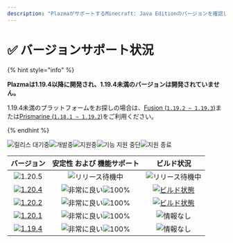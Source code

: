 ```yaml
---
description: "PlazmaがサポートするMinecraft: Java Editionのバージョンを確認してください。"
---
```


# ✅ バージョンサポート状況

{% hint style="info" %}

**Plazmaは1.19.4以降に開発され、1.19.4未満のバージョンは開発されていません。**

1.19.4未満のプラットフォームをお探しの場合は、[Fusion (`1.19.2 ~ 1.19.3`)](https://github.com/RuinedTechnologyUnify/Fusion)または[Prismarine (`1.18.1 ~ 1.19.2`)](https://github.com/PrismarineTeam/Prismarine)をご利用ください。

{% endhint %}

[wtr]: https://badge.plazmamc.org/0/릴리스%20대기중
[ukn]: https://badge.plazmamc.org/0/情報なし
[vgd]: https://badge.plazmamc.org/1/非常に良い
[100]: https://badge.plazmamc.org/percent/100

![릴리스 대기중][wtr]![개발중](https://badge.plazmamc.org/1/개발중)![지원중](https://badge.plazmamc.org/2/지원중)![기능 지원 중단](https://badge.plazmamc.org/6/기능%20지원%20중단)![지원 종료](https://badge.plazmamc.org/4/지원%20종료)

|                                       バージョン                                       |    安定性    および    機能サポート   |                                              ビルド状況                                             |
| :-------------------------------------------------------------------------------: | :-----------------------: | :--------------------------------------------------------------------------------------------: |
|                   ![1.20.5](https://badge.plazmamc.org/0/1.20.5)                  |      ![リリース待機中][wtr]      |                                         ![リリース待機中][wtr]                                        |
| [![1.20.4](https://badge.plazmamc.org/2/1.20.4)](https://git.plazmamc.org/1.20.4) | ![非常に良い][vgd]![100%][100] | [![ビルド状態](https://build.plazmamc.org/1.20.4)](https://build.plazmamc.org/1.20.4?redirect=true) |
| [![1.20.2](https://badge.plazmamc.org/6/1.20.2)](https://git.plazmamc.org/1.20.2) | ![非常に良い][vgd]![100%][100] | [![ビルド状態](https://build.plazmamc.org/1.20.2)](https://build.plazmamc.org/1.20.2?redirect=true) |
| [![1.20.1](https://badge.plazmamc.org/4/1.20.1)](https://git.plazmamc.org/1.20.1) | ![非常に良い][vgd]![100%][100] |                                          ![情報なし][ukn]                                          |
| [![1.19.4](https://badge.plazmamc.org/4/1.19.4)](https://git.plazmamc.org/1.19.4) | ![非常に良い][vgd]![100%][100] |                                          ![情報なし][ukn]                                          |
